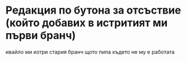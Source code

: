 # Редакция по бутона за отсъствие (който добавих в истритият ми първи бранч)
ивайло ми изтри стария бранч щото пипа където не му е работата
